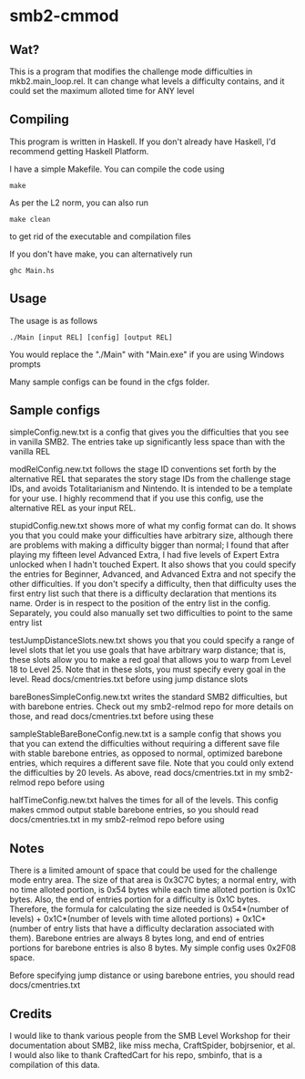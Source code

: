# smb2-cmmod

## Wat?

This is a program that modifies the challenge mode difficulties in mkb2.main_loop.rel. It can change what levels a difficulty contains, and it could set the maximum alloted time for ANY level

## Compiling

This program is written in Haskell. If you don't already have Haskell, I'd recommend getting Haskell Platform.

I have a simple Makefile. You can compile the code using
```
make
```

As per the L2 norm, you can also run
```
make clean
```
to get rid of the executable and compilation files

If you don't have make, you can alternatively run
```
ghc Main.hs
```

## Usage

The usage is as follows
```
./Main [input REL] [config] [output REL]
```
You would replace the "./Main" with "Main.exe" if you are using Windows prompts

Many sample configs can be found in the cfgs folder.

## Sample configs

simpleConfig.new.txt is a config that gives you the difficulties that you see in vanilla SMB2. The entries take up significantly less space than with the vanilla REL

modRelConfig.new.txt follows the stage ID conventions set forth by the alternative REL that separates the story stage IDs from the challenge stage IDs, and avoids Totalitarianism and Nintendo. It is intended to be a template for your use. I highly recommend that if you use this config, use the alternative REL as your input REL.

stupidConfig.new.txt shows more of what my config format can do. It shows you that you could make your difficulties have arbitrary size, although there are problems with making a difficulty bigger than normal; I found that after playing my fifteen level Advanced Extra, I had five levels of Expert Extra unlocked when I hadn't touched Expert. It also shows that you could specify the entries for Beginner, Advanced, and Advanced Extra and not specify the other difficulties. If you don't specify a difficulty, then that difficulty uses the first entry list such that there is a difficulty declaration that mentions its name. Order is in respect to the position of the entry list in the config. Separately, you could also manually set two difficulties to point to the same entry list

testJumpDistanceSlots.new.txt shows you that you could specify a range of level slots that let you use goals that have arbitrary warp distance; that is, these slots allow you to make a red goal that allows you to warp from Level 18 to Level 25. Note that in these slots, you must specify every goal in the level. Read docs/cmentries.txt before using jump distance slots

bareBonesSimpleConfig.new.txt writes the standard SMB2 difficulties, but with barebone entries. Check out my smb2-relmod repo for more details on those, and read docs/cmentries.txt before using these

sampleStableBareBoneConfig.new.txt is a sample config that shows you that you can extend the difficulties without requiring a different save file with stable barebone entries, as opposed to normal, optimized barebone entries, which requires a different save file. Note that you could only extend the difficulties by 20 levels. As above, read docs/cmentries.txt in my smb2-relmod repo before using

halfTimeConfig.new.txt halves the times for all of the levels. This config makes cmmod output stable barebone entries, so you should read docs/cmentries.txt in my smb2-relmod repo before using

## Notes

There is a limited amount of space that could be used for the challenge mode entry area. The size of that area is 0x3C7C bytes; a normal entry, with no time alloted portion, is 0x54 bytes while each time alloted portion is 0x1C bytes. Also, the end of entries portion for a difficulty is 0x1C bytes. Therefore, the formula for calculating the size needed is 0x54\*(number of levels) + 0x1C\*(number of levels with time alloted portions) + 0x1C\*(number of entry lists that have a difficulty declaration associated with them). Barebone entries are always 8 bytes long, and end of entries portions for barebone entries is also 8 bytes. My simple config uses 0x2F08 space.

Before specifying jump distance or using barebone entries, you should read docs/cmentries.txt

## Credits

I would like to thank various people from the SMB Level Workshop for their documentation about SMB2, like miss mecha, CraftSpider, bobjrsenior, et al. I would also like to thank CraftedCart for his repo, smbinfo, that is a compilation of this data.

